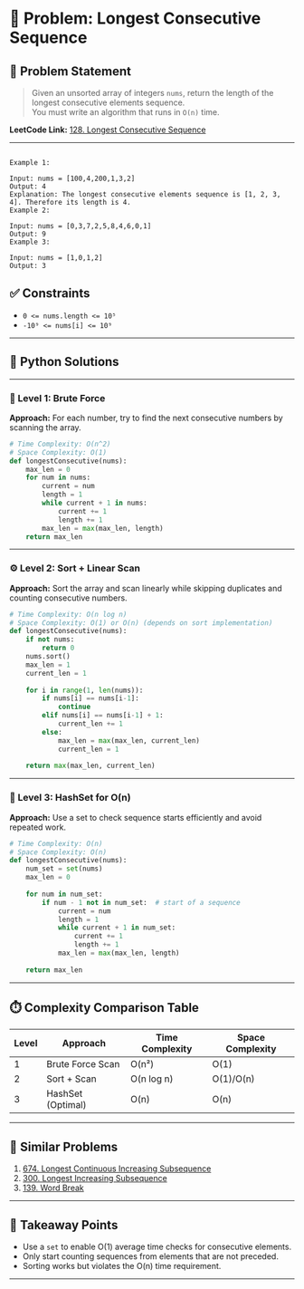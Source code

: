 # 🧮 Problem: Longest Consecutive Sequence

## 📘 Problem Statement

> Given an unsorted array of integers `nums`, return the length of the longest consecutive elements sequence.  
You must write an algorithm that runs in `O(n)` time.

**LeetCode Link:** [128. Longest Consecutive Sequence](https://leetcode.com/problems/longest-consecutive-sequence/)

---

```

Example 1:

Input: nums = [100,4,200,1,3,2]
Output: 4
Explanation: The longest consecutive elements sequence is [1, 2, 3, 4]. Therefore its length is 4.
Example 2:

Input: nums = [0,3,7,2,5,8,4,6,0,1]
Output: 9
Example 3:

Input: nums = [1,0,1,2]
Output: 3

```

## ✅ Constraints

- `0 <= nums.length <= 10⁵`
- `-10⁹ <= nums[i] <= 10⁹`

---

## 🧠 Python Solutions

---

### 🧪 Level 1: Brute Force

**Approach:** For each number, try to find the next consecutive numbers by scanning the array.

```python
# Time Complexity: O(n^2)
# Space Complexity: O(1)
def longestConsecutive(nums):
    max_len = 0
    for num in nums:
        current = num
        length = 1
        while current + 1 in nums:
            current += 1
            length += 1
        max_len = max(max_len, length)
    return max_len
```

---

### ⚙️ Level 2: Sort + Linear Scan

**Approach:** Sort the array and scan linearly while skipping duplicates and counting consecutive numbers.

```python
# Time Complexity: O(n log n)
# Space Complexity: O(1) or O(n) (depends on sort implementation)
def longestConsecutive(nums):
    if not nums:
        return 0
    nums.sort()
    max_len = 1
    current_len = 1
    
    for i in range(1, len(nums)):
        if nums[i] == nums[i-1]:
            continue
        elif nums[i] == nums[i-1] + 1:
            current_len += 1
        else:
            max_len = max(max_len, current_len)
            current_len = 1
            
    return max(max_len, current_len)
```

---

### 🚀 Level 3: HashSet for O(n)

**Approach:** Use a set to check sequence starts efficiently and avoid repeated work.

```python
# Time Complexity: O(n)
# Space Complexity: O(n)
def longestConsecutive(nums):
    num_set = set(nums)
    max_len = 0
    
    for num in num_set:
        if num - 1 not in num_set:  # start of a sequence
            current = num
            length = 1
            while current + 1 in num_set:
                current += 1
                length += 1
            max_len = max(max_len, length)
    
    return max_len
```

---

## ⏱️ Complexity Comparison Table

| Level | Approach                    | Time Complexity | Space Complexity |
|-------|-----------------------------|-----------------|------------------|
| 1     | Brute Force Scan            | O(n²)           | O(1)             |
| 2     | Sort + Scan                 | O(n log n)      | O(1)/O(n)        |
| 3     | HashSet (Optimal)           | O(n)            | O(n)             |

---

## 🔗 Similar Problems

1. [674. Longest Continuous Increasing Subsequence](https://leetcode.com/problems/longest-continuous-increasing-subsequence/)
2. [300. Longest Increasing Subsequence](https://leetcode.com/problems/longest-increasing-subsequence/)
3. [139. Word Break](https://leetcode.com/problems/word-break/)

---

## 📌 Takeaway Points

- Use a `set` to enable O(1) average time checks for consecutive elements.
- Only start counting sequences from elements that are not preceded.
- Sorting works but violates the O(n) time requirement.

---
